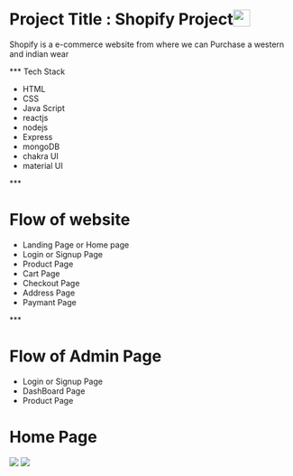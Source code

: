 <h1 style="display:flex;justifycontent:center;alignItems:center">Project Title : Shopify Project<img src="https://th.bing.com/th/id/OIP.1xChETPoEXpJiPSEe_0Y4gHaFG?pid=ImgDet&rs=1"  height="30px" width="30px"/></h1>

Shopify is a e-commerce website from where we can Purchase a western and indian wear

*** Tech Stack

- HTML
- CSS
- Java Script
- reactjs
- nodejs
- Express
- mongoDB
- chakra UI
- material UI

*** <h1>Flow of website</h1>

- Landing Page or Home page
- Login or Signup Page
- Product Page
- Cart Page
- Checkout Page
- Address Page
- Paymant Page

*** <h1>Flow of Admin Page</h1>

- Login or Signup Page
- DashBoard Page
- Product Page

<h1>Home Page</h1>

<img src="https://github.com/masai-course/Anmol_fw18_0435/blob/master/revesion/mock8/mock8/images/Screenshot%20(2596).png?raw=true"/>

<img src="https://github.com/masai-course/Anmol_fw18_0435/blob/master/revesion/mock8/mock8/images/Screenshot%20(2597).png?raw=true"/>

